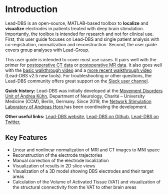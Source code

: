# Introduction

Lead-DBS is an open-source, MATLAB-based toolbox to **localize** and **visualize** electrodes in patients treated with deep brain stimulation. Importantly, the toolbox is intended for research and not for clinical use. First, this user guide focuses on Lead-DBS and single patient analysis with co-registration, normalization and reconstruction. Second, the user guide covers group analyses with Lead-Group.

This user guide is intended to cover most use cases. It pairs well with the primer for [postoperative CT data](http://www.lead-dbs.org/?page\_id=220) or [postoperative MR data](http://www.lead-dbs.org/?page\_id=225). It also goes well with the [basic walkthrough video](https://www.lead-dbs.org/helpsupport/knowledge-base/walkthrough-videos/) and a [more recent walkthrough video](https://youtu.be/xobhQDgtVfs) (Lead-DBS v2.5 new tools). For troubleshooting or other questions, the Lead-DBS community offers great support on the [Slack user channel](https://www.lead-dbs.org/helpsupport/slack-user-channel/).

**Quick history:** Lead-DBS was initially developed at the [Movement Disorders Unit of Andrea Kühn](http://www.neuromodulation.berlin), Department of Neurology, Charité – University Medicine (CCM), Berlin, Germany. Since 2019, the [Network Stimulation Laboratory of Andreas Horn ](http://www.netstim.berlin)has been coordinating the development.

**Other useful links:** [Lead-DBS website](https://github.com/netstim/leaddbs), [Lead-DBS on Github](https://github.com/netstim/leaddbs), [Lead-DBS on Twitter](https://twitter.com/leaddbs),&#x20;

## Key Features

* Linear and nonlinear normalization of MRI and CT images to MNI space
* Reconstruction of the electrode trajectories
* Manual correction of the electrode localization
* Visualization of results in 2D slice views
* Visualization of a 3D model showing DBS electrodes and their target areas
* Calculation of the Volume of Activated Tissue (VAT) and visualization of the structural connectivity from the VAT to other brain areas

